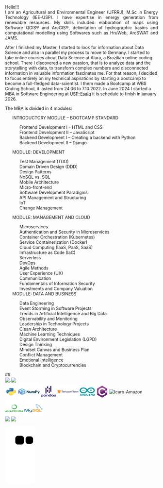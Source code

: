<p align="justify" font="Arial">
Hello!!! </br>
  I am an Agricultural and Environmental Engineer (UFRRJ), M.Sc in Energy Technology (IEE-USP). I have expertise in energy generation from renewable resources. My skills included: elaboration of maps using Software QGIS® and ArcGIS®, delimitation of hydrographic basins and computational modelling using Softwares such as HruWeb, ArcSWAT and JAMS.</br>
<p font-family:"Arial" font-size: 2em;  >
After I finished my Master, I started to look for information about Data Science and also in parallel my process to move to Germany. I started to take online courses about Data Science at Alura, a Brazilian online coding school. There I discovered a new passion, that is to analyze data and the storytelling with data, to transform complex numbers and disconnected information in valuable information fascinates me. For that reason, I decided to focus entirely on my technical aspirations by starting a bootcamp to become a full-fledged data-scientist. I them made a Bootcamp at WBS Coding School, it lasted from 24.06 to 7.10.2022.  
In June 2024 I started a MBA in Software Engineering at <a href="https://mbauspesalq.com/cursos/mba-em-engenharia-de-software">USP-Esalq</a> it is schedule to finish in january 2026. </p>
  
 <section>
  The MBA is divided in 4 modules:
  
<ul style="list-style-type:disc">
INTRODUCTORY MODULE – BOOTCAMP STANDARD
  <ul style="list-style-type:none">
    <li>Frontend Development I – HTML and CSS</li>
    <li>Frontend Development II – JavaScript</li>
    <li>Backend Development I – Creating a backend with Python</li>
    <li>Backend Development II – Django</li>
  </ul>
  
MODULE: DEVELOPMENT

  <ul style="list-style-type:none">
     <li>Test Management (TDD)</li>
     <li>Domain Driven Design (DDD)</li>
     <li>Design Patterns</li>
     <li>NoSQL vs. SQL</li>
     <li>Mobile Architecture</li>
     <li>Micro-front-end</li>
     <li>Software Development Paradigms</li>
     <li>API Management and Structuring</li>
     <li>IoT</li>
     <li>Change Management</li>
  </ul>
  
MODULE: MANAGEMENT AND CLOUD
  <ul style="list-style-type:none">
      <li>Microservices</li>
      <li>Authentication and Security in Microservices</li>
      <li>Container Orchestration (Kubernetes)</li>
      <li>Service Containerization (Docker)</li>
      <li>Cloud Computing (IaaS, PaaS, SaaS)</li>
      <li>Infrastructure as Code (IaC)</li>
      <li>Serverless</li>
      <li>DevOps</li>
      <li>Agile Methods</li>
      <li>User Experience (UX)</li>
      <li>Communication</li>
      <li>Fundamentals of Information Security</li>
      <li>Investments and Company Valuation</li>
  </ul>
MODULE: DATA AND BUSINESS
  <ul style="list-style-type:none">
      <li>Data Engineering</li>
      <li>Event Storming in Software Projects</li>
      <li>Trends in Artificial Intelligence and Big Data</li>
      <li>Observability and Monitoring</li>
      <li>Leadership in Technology Projects</li>
      <li>Clean Architecture</li>
      <li>Machine Learning Techniques</li>
      <li>Digital Environment Legislation (LGPD)</li>
      <li>Design Thinking</li>
      <li>Mindset Canvas and Business Plan</li>
      <li>Conflict Management</li>
      <li>Emotional Intelligence</li>
      <li>Blockchain and Cryptocurrencies</li>
    </ul>
</ul>
</section>
##
<div style="display: inline_block">
<a href="https://github.com/icaromisquita/github-readme-stats">
  <img align="center" height="180em" src="https://github-readme-stats.vercel.app/api?username=icaromisquita&count_private=true&show_icons=true&theme=dark"" />
</a>
<a href="https://github.com/icaromisquita/github-readme-stats">
  <img align="center" height="180em" src="https://github-readme-stats.vercel.app/api/top-langs/?username=icaromisquita" />
</a>
</div>  
<div style="display: inline_block">                            
  <img align="center" alt="Icaro-Python" height="30" width="40" src="https://raw.githubusercontent.com/devicons/devicon/master/icons/python/python-original.svg">
  <img align="center" alt="Icaro-Numpy" height="60" width="70" src="https://raw.githubusercontent.com/devicons/devicon/master/icons/numpy/numpy-original-wordmark.svg">
  <img align="center" alt="Icaro-Pandas" height="40" width="50" src="https://raw.githubusercontent.com/devicons/devicon/master/icons/pandas/pandas-original-wordmark.svg">
  <img align="center" alt="Icaro-TensorFlow" height="50" width="70" src="https://raw.githubusercontent.com/devicons/devicon/master/icons/tensorflow/tensorflow-original-wordmark.svg">
  <img align="center" alt="Icaro-Arduino" height="40" width="50" src="https://raw.githubusercontent.com/devicons/devicon/master/icons/arduino/arduino-original-wordmark.svg">
  <img align="center" alt="Icaro-C" height="40" width="40" src="https://raw.githubusercontent.com/devicons/devicon/master/icons/csharp/csharp-original.svg">
  <img align="center" alt="Icaro-Amazon" height="60" width="70" src="https://cdn.jsdelivr.net/gh/devicons/devicon/icons/amazonwebservices/amazonwebservices-plain-wordmark.svg">
  <img align="center" alt="Icaro-Anaconda" height="50" width="60" src="https://raw.githubusercontent.com/devicons/devicon/master/icons/anaconda/anaconda-original-wordmark.svg">
  <img align="center" alt="Icaro-MySQL" height="50" width="60" src="https://raw.githubusercontent.com/devicons/devicon/master/icons/mysql/mysql-original-wordmark.svg">
</div>
<div>  
  <a href="mailto:icaromisquita@gmail.com"> <img align="center" src="https://img.shields.io/badge/Gmail-D14836?style=for-the-badge&logo=gmail&logoColor=white" target= "_blank"></a>
  <a href="https://www.linkedin.com/in/icaro-da-silva-misquita" target="_blank"> <img align="center" src="https://img.shields.io/badge/LinkedIn-0077B5?style=for-the-badge&logo=linkedin&logoColor=white" ></a>
</div> 

![snake gif](https://github.com/icaromisquita/icaromisquita/blob/output/github-contribution-grid-snake.svg)
